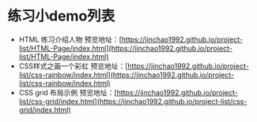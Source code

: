 # 练习小demo列表
* HTML 练习介绍人物 预览地址：[https://jinchao1992.github.io/project-list/HTML-Page/index.html](https://jinchao1992.github.io/project-list/HTML-Page/index.html)
* CSS样式之画一个彩虹 预览地址：[https://jinchao1992.github.io/project-list/css-rainbow/index.html](https://jinchao1992.github.io/project-list/css-rainbow/index.html) 
* CSS grid 布局示例 预览地址：[https://jinchao1992.github.io/project-list/css-grid/index.html](https://jinchao1992.github.io/project-list/css-grid/index.html)
